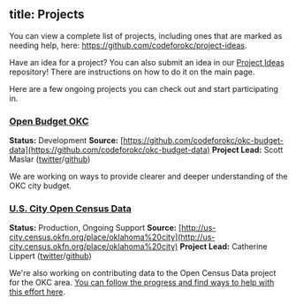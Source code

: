 title: Projects
---
You can view a complete list of projects, including ones that are marked as needing help, here: https://github.com/codeforokc/project-ideas.

Have an idea for a project? You can also submit an idea in our [Project Ideas](http://github.com/codeforokc/project-ideas) repository! There are instructions on how to do it on the main page.

Here are a few ongoing projects you can check out and start participating in.

### [Open Budget OKC](https://github.com/codeforokc/okc-budget-data)

**Status:** Development
**Source:** [https://github.com/codeforokc/okc-budget-data](https://github.com/codeforokc/okc-budget-data)
**Project Lead:** Scott Maslar ([twitter](https://twitter.com/scottmaslar)/[github](https://github.com/mascott))

We are working on ways to provide clearer and deeper understanding of the OKC city budget.

### [U.S. City Open Census Data](https://github.com/codeforokc/discussions/issues/4)

**Status:** Production, Ongoing Support
**Source:** [http://us-city.census.okfn.org/place/oklahoma%20city](http://us-city.census.okfn.org/place/oklahoma%20city)
**Project Lead:** Catherine Lippert ([twitter](https://twitter.com/cahiller)/[github](https://github.com/cahiller))

We're also working on contributing data to the Open Census Data project for the OKC area. [You can follow the progress and find ways to help with this effort here](https://github.com/codeforokc/discussions/issues/4).


